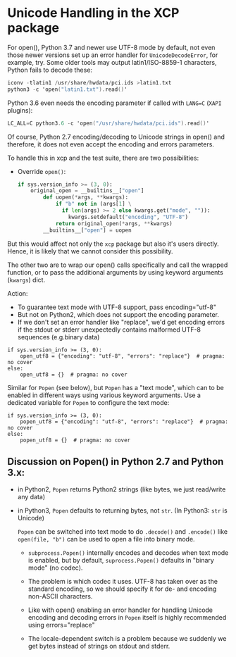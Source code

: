 Unicode Handling in the XCP package
===================================

For open(), Python 3.7 and newer use UTF-8 mode by default, not even those newer
versions set up an error handler for `UnicodeDecodeError`, for example, try.
Some older tools may output latin1/ISO-8859-1 characters, Python fails to decode these:
```ada
iconv -tlatin1 /usr/share/hwdata/pci.ids >latin1.txt
python3 -c 'open("latin1.txt").read()'
```
Python 3.6 even needs the encoding parameter if called with `LANG=C` (`XAPI` plugins):
```ada
LC_ALL=C python3.6 -c 'open("/usr/share/hwdata/pci.ids").read()'
```
Of course, Python 2.7 encoding/decoding to Unicode strings in open() and therefore,
it does not even accept the encoding and errors parameters.

To handle this in xcp and the test suite, there are two possibilities:
- Override `open()`:
  ```py
  if sys.version_info >= (3, 0):
      original_open = __builtins__["open"]
          def uopen(*args, **kwargs):
              if "b" not in (args[1] \
                if len(args) >= 2 else kwargs.get("mode", "")):
                  kwargs.setdefault("encoding", "UTF-8")
              return original_open(*args, **kwargs)
          __builtins__["open"] = uopen
  ```
But this would affect not only the `xcp` package but also it's users directly.
Hence, it is likely that we cannot consider this possibility.

The other two are to wrap our open() calls specifically and call the wrapped function,
or to pass the additional arguments by using keyword arguments (`kwargs`) dict.

Action:
- To guarantee text mode with UTF-8 support, pass encoding="utf-8"
- But not on Python2, which does not support the encoding parameter.
- If we don't set an error handler like "replace", we'd get encoding errors if the
  stdout or stderr unexpectedly contains malformed UTF-8 sequences (e.g.binary data)
```
if sys.version_info >= (3, 0):
    open_utf8 = {"encoding": "utf-8", "errors": "replace"}  # pragma: no cover
else:
    open_utf8 = {}  # pragma: no cover
```
Similar for `Popen` (see below), but `Popen` has a "text mode", which can to be
enabled in different ways using various keyword arguments. Use a dedicated
variable for `Popen` to configure the text mode:
```
if sys.version_info >= (3, 0):
    popen_utf8 = {"encoding": "utf-8", "errors": "replace"}  # pragma: no cover
else:
    popen_utf8 = {}  # pragma: no cover
```

## Discussion on Popen() in Python 2.7 and Python 3.x:

- in Python2, `Popen` returns Python2 strings (like bytes, we just read/write any data)

- in Python3, `Popen` defaults to returning bytes, not `str`.
  (In Python3: `str` is Unicode)

  `Popen` can be switched into text mode to do `.decode()` and `.encode()`
  like `open(file, "b")` can be used to open a file into binary mode.

  - `subprocess.Popen()` internally encodes and decodes when text mode is enabled,
    but by default, `suprocess.Popen()` defaults in "binary mode" (no codec).

  - The problem is which codec it uses. UTF-8 has taken over as the standard
    encoding, so we should specify it for de- and encoding non-ASCII characters.

  - Like with open() enabling an error handler for handling Unicode encoding
    and decoding errors in `Popen` itself is highly recommended using errors="replace"

  - The locale-dependent switch is a problem because we suddenly we
    get bytes instead of strings on stdout and stderr.
